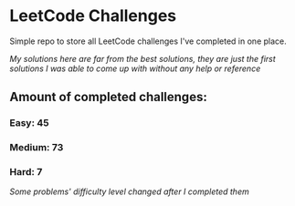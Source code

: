 
# LeetCode Challenges

Simple repo to store all LeetCode challenges I've completed in one place.

<i>My solutions here are far from the best solutions, they are just the first solutions I was able to come up with without any help or reference</i>

## Amount of completed challenges:

### Easy: 45

### Medium: 73

### Hard: 7

<i>Some problems' difficulty level changed after I completed them</i>
